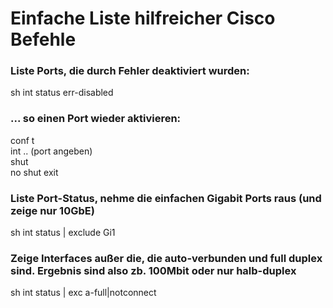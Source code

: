 # Einfache Liste hilfreicher Cisco Befehle  

### Liste Ports, die durch Fehler deaktiviert wurden:  

sh int status err-disabled  

### ... so einen Port wieder aktivieren:

conf t  
int .. (port angeben)  
shut  
no shut
exit   

### Liste Port-Status, nehme die einfachen Gigabit Ports raus (und zeige nur 10GbE)  

sh int status | exclude Gi1


### Zeige Interfaces außer die, die auto-verbunden und full duplex sind. Ergebnis sind also zb. 100Mbit oder nur halb-duplex

sh int status  | exc a-full|notconnect  
